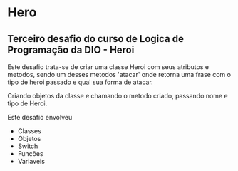 # Hero
## Terceiro desafio do curso de Logica de Programação da DIO - Heroi
 

Este desafio trata-se de criar uma classe Heroi com seus atributos e metodos, sendo um desses metodos 'atacar' onde retorna uma frase com o tipo de heroi passado e qual sua forma de atacar.

Criando objetos da classe e chamando o metodo criado, passando nome e tipo de Heroi. 



Este desafio envolveu 

* Classes
* Objetos
* Switch
* Funções
* Variaveis
